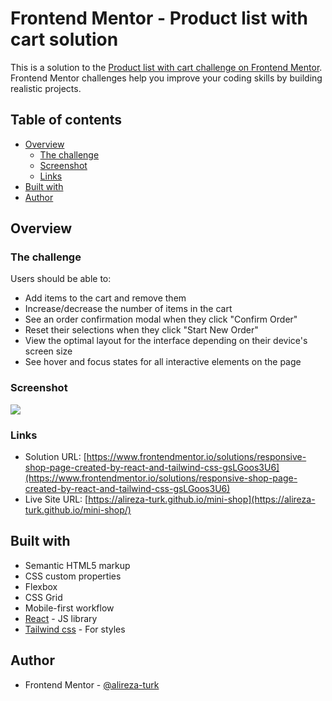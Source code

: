 # Frontend Mentor - Product list with cart solution

This is a solution to the [Product list with cart challenge on Frontend Mentor](https://www.frontendmentor.io/challenges/product-list-with-cart-5MmqLVAp_d). Frontend Mentor challenges help you improve your coding skills by building realistic projects. 

## Table of contents

- [Overview](#overview)
  - [The challenge](#the-challenge)
  - [Screenshot](#screenshot)
  - [Links](#links)
- [Built with](#built-with)
- [Author](#author)

## Overview

### The challenge

Users should be able to:

- Add items to the cart and remove them
- Increase/decrease the number of items in the cart
- See an order confirmation modal when they click "Confirm Order"
- Reset their selections when they click "Start New Order"
- View the optimal layout for the interface depending on their device's screen size
- See hover and focus states for all interactive elements on the page

### Screenshot

![](./screenshot.jpg)

### Links

- Solution URL: [https://www.frontendmentor.io/solutions/responsive-shop-page-created-by-react-and-tailwind-css-gsLGoos3U6](https://www.frontendmentor.io/solutions/responsive-shop-page-created-by-react-and-tailwind-css-gsLGoos3U6)
- Live Site URL: [https://alireza-turk.github.io/mini-shop](https://alireza-turk.github.io/mini-shop/)

## Built with

- Semantic HTML5 markup
- CSS custom properties
- Flexbox
- CSS Grid
- Mobile-first workflow
- [React](https://reactjs.org/) - JS library
- [Tailwind css](https://tailwindcss.com) - For styles

## Author

- Frontend Mentor - [@alireza-turk](https://www.frontendmentor.io/profile/alireza-turk)
